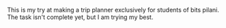 This is my try at making a trip planner exclusively for students of bits pilani. The task isn't complete yet, but I am trying my best.
